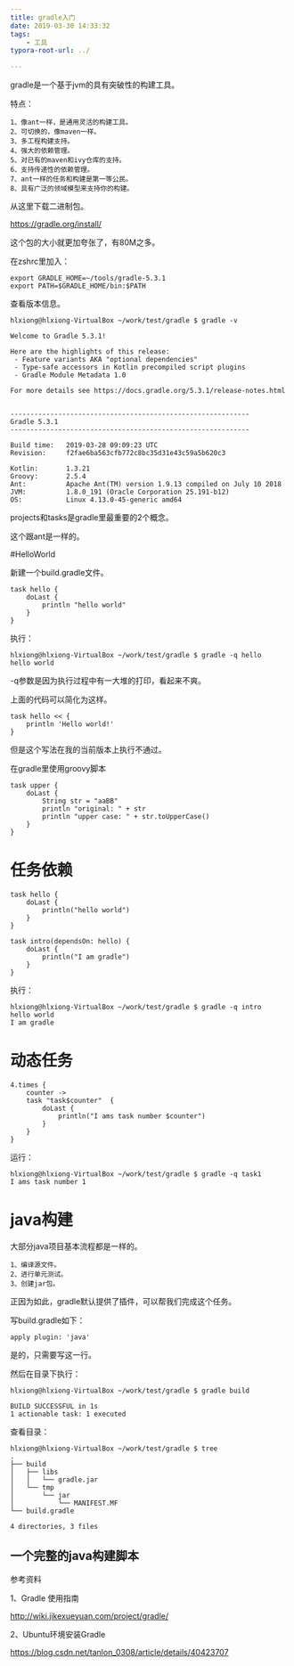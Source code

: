 ```yaml
---
title: gradle入门
date: 2019-03-30 14:33:32
tags:
	- 工具
typora-root-url: ../

---
```






gradle是一个基于jvm的具有突破性的构建工具。

特点：

```
1、像ant一样，是通用灵活的构建工具。
2、可切换的，像maven一样。
3、多工程构建支持。
4、强大的依赖管理。
5、对已有的maven和ivy仓库的支持。
6、支持传递性的依赖管理。
7、ant一样的任务和构建是第一等公民。
8、具有广泛的领域模型来支持你的构建。

```

从这里下载二进制包。

https://gradle.org/install/

这个包的大小就更加夸张了，有80M之多。

在zshrc里加入：

```
export GRADLE_HOME=~/tools/gradle-5.3.1 
export PATH=$GRADLE_HOME/bin:$PATH
```



查看版本信息。

```
hlxiong@hlxiong-VirtualBox ~/work/test/gradle $ gradle -v

Welcome to Gradle 5.3.1!

Here are the highlights of this release:
 - Feature variants AKA "optional dependencies"
 - Type-safe accessors in Kotlin precompiled script plugins
 - Gradle Module Metadata 1.0

For more details see https://docs.gradle.org/5.3.1/release-notes.html


------------------------------------------------------------
Gradle 5.3.1
------------------------------------------------------------

Build time:   2019-03-28 09:09:23 UTC
Revision:     f2fae6ba563cfb772c8bc35d31e43c59a5b620c3

Kotlin:       1.3.21
Groovy:       2.5.4
Ant:          Apache Ant(TM) version 1.9.13 compiled on July 10 2018
JVM:          1.8.0_191 (Oracle Corporation 25.191-b12)
OS:           Linux 4.13.0-45-generic amd64
```



projects和tasks是gradle里最重要的2个概念。

这个跟ant是一样的。

#HelloWorld

新建一个build.gradle文件。

```
task hello {
	doLast {
		println "hello world"
	}
}
```

执行：

```
hlxiong@hlxiong-VirtualBox ~/work/test/gradle $ gradle -q hello
hello world
```

-q参数是因为执行过程中有一大堆的打印，看起来不爽。

上面的代码可以简化为这样。

```
task hello << {
    println 'Hello world!'
}
```

但是这个写法在我的当前版本上执行不通过。



在gradle里使用groovy脚本

```
task upper {
	doLast {
		String str = "aaBB"
		println "original: " + str
		println "upper case: " + str.toUpperCase()
	}
}
```

# 任务依赖

```
task hello {
	doLast {
		println("hello world")
	}
}

task intro(dependsOn: hello) {
	doLast {
		println("I am gradle")
	}
}
```

执行：

```
hlxiong@hlxiong-VirtualBox ~/work/test/gradle $ gradle -q intro
hello world
I am gradle
```



# 动态任务

```
4.times {
	counter ->
	task "task$counter"  {
		doLast {
			println("I ams task number $counter")
		}
	}
}
```

运行：

```
hlxiong@hlxiong-VirtualBox ~/work/test/gradle $ gradle -q task1
I ams task number 1
```



# java构建

大部分java项目基本流程都是一样的。

```
1、编译源文件。
2、进行单元测试。
3、创建jar包。
```

正因为如此，gradle默认提供了插件，可以帮我们完成这个任务。

写build.gradle如下：

````
apply plugin: 'java'
````

是的，只需要写这一行。

然后在目录下执行：

```
hlxiong@hlxiong-VirtualBox ~/work/test/gradle $ gradle build   

BUILD SUCCESSFUL in 1s
1 actionable task: 1 executed
```

查看目录：

```
hlxiong@hlxiong-VirtualBox ~/work/test/gradle $ tree              
.
├── build
│   ├── libs
│   │   └── gradle.jar
│   └── tmp
│       └── jar
│           └── MANIFEST.MF
└── build.gradle

4 directories, 3 files
```

## 一个完整的java构建脚本





参考资料

1、Gradle 使用指南

http://wiki.jikexueyuan.com/project/gradle/

2、Ubuntu环境安装Gradle

https://blog.csdn.net/tanlon_0308/article/details/40423707